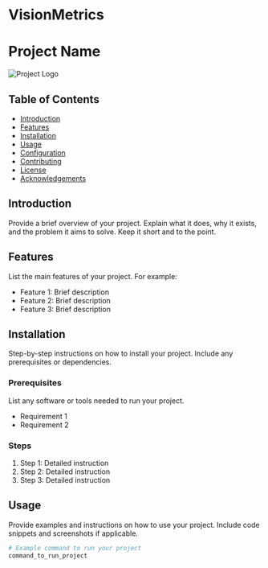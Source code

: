 # VisionMetrics

# Project Name

![Project Logo](link_to_logo.png)

## Table of Contents

- [Introduction](#introduction)
- [Features](#features)
- [Installation](#installation)
- [Usage](#usage)
- [Configuration](#configuration)
- [Contributing](#contributing)
- [License](#license)
- [Acknowledgements](#acknowledgements)

## Introduction

Provide a brief overview of your project. Explain what it does, why it exists, and the problem it aims to solve. Keep it short and to the point.

## Features

List the main features of your project. For example:
- Feature 1: Brief description
- Feature 2: Brief description
- Feature 3: Brief description

## Installation

Step-by-step instructions on how to install your project. Include any prerequisites or dependencies.

### Prerequisites

List any software or tools needed to run your project.
- Requirement 1
- Requirement 2

### Steps

1. Step 1: Detailed instruction
2. Step 2: Detailed instruction
3. Step 3: Detailed instruction

## Usage

Provide examples and instructions on how to use your project. Include code snippets and screenshots if applicable.

```bash
# Example command to run your project
command_to_run_project
